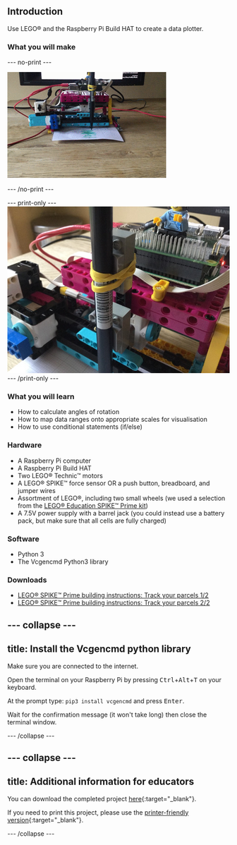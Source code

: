 ## Introduction

Use LEGO® and the Raspberry Pi Build HAT to create a data plotter. 

### What you will make

--- no-print ---

![A movie showing the LEGO® plotter in action. A piece of paper is being fed out of the machine with a green signal being traced out by a pen.](images/plotter_demo.gif)

--- /no-print ---

--- print-only ---
![A photo of the completed plotter project.](images/completed.jpg)
--- /print-only ---

### What you will learn

+ How to calculate angles of rotation
+ How to map data ranges onto appropriate scales for visualisation
+ How to use conditional statements (if/else)

### Hardware

+ A Raspberry Pi computer
+ A Raspberry Pi Build HAT
+ Two LEGO® Technic™ motors
+ A LEGO® SPIKE™ force sensor OR a push button, breadboard, and jumper wires
+ Assortment of LEGO®, including two small wheels (we used a selection from the [LEGO® Education SPIKE™ Prime
 kit](https://education.lego.com/en-gb/product/spike-prime))
+ A 7.5V power supply with a barrel jack (you could instead use a battery pack, but make sure that all cells are fully charged) 

### Software

+ Python 3
+ The Vcgencmd Python3 library

### Downloads

+ [LEGO® SPIKE™ Prime building instructions: Track your parcels 1/2](https://le-www-live-s.legocdn.com/sc/media/lessons/prime/pdf/building-instructions/track-your-packages-bi-pdf-book1of2-05883f81fed73ac3738781d084e0d4e2.pdf)
+ [LEGO® SPIKE™ Prime building instructions: Track your parcels 2/2](https://le-www-live-s.legocdn.com/sc/media/lessons/prime/pdf/building-instructions/track-your-packages-bi-pdf-book2of2-80dc3c8c61ec2d2ffa785b688326ef74.pdf)

--- collapse ---
---
title: Install the Vcgencmd python library
---
Make sure you are connected to the internet.

Open the terminal on your Raspberry Pi by pressing <kbd>Ctrl</kbd>+<kbd>Alt</kbd>+<kbd>T</kbd> on your keyboard.

At the prompt type: `pip3 install vcgencmd` and press <kbd>Enter</kbd>.
 
Wait for the confirmation message (it won't take long) then close the terminal window.

--- /collapse --- 

--- collapse ---
---
title: Additional information for educators
---

You can download the completed project [here](http://rpf.io/p/en/projectName-get){:target="_blank"}.

If you need to print this project, please use the [printer-friendly version](https://projects.raspberrypi.org/en/projects/projectName/print){:target="_blank"}.

--- /collapse ---
